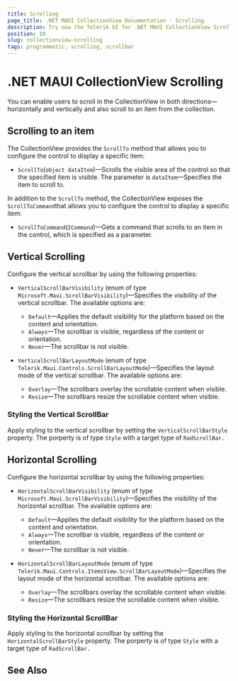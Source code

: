 ```yaml
---
title: Scrolling
page_title: .NET MAUI CollectionView Documentation - Scrolling
description: Try now the Telerik UI for .NET MAUI CollectionView Scrolling options like the Vertical Scrollbar and programmatic scrolling with the ScrollTo method.
position: 10
slug: collectionview-scrolling
tags: programmatic, scrolling, scrollbar
---
```


# .NET MAUI CollectionView Scrolling

You can enable users to scroll in the CollectionView in both directions&mdash;horizontally and vertically and also scroll to an item from the collection. 

## Scrolling to an item

The CollectionView provides the `ScrollTo` method that allows you to configure the control to display a specific item:

* `ScrollTo`(`object dataItem`)&mdash;Scrolls the visible area of the control so that the specified item is visible. The parameter is `dataItem`&mdash;Specifies the item to scroll to.

In addition to the `ScrollTo` method, the CollectionView exposes the `ScrollToCommand`that allows you to configure the control to display a specific item:

* `ScrollToCommand`(`ICommand`)&mdash;Gets a command that scrolls to an item in the control, which is specified as a parameter.

## Vertical Scrolling

Configure the vertical scrollbar by using the following properties:

* `VerticalScrollBarVisibility` (enum of type `Microsoft.Maui.ScrollBarVisibility`)&mdash;Specifies the visibility of the vertical scrollbar. The available options are: 
	* `Default`&mdash;Applies the default visibility for the platform based on the content and orientation.
	* `Always`&mdash;The scrollbar is visible, regardless of the content or orientation.
	* `Never`&mdash;The scrollbar is not visible.


* `VerticalScrollBarLayoutMode` (enum of type `Telerik.Maui.Controls.ScrollBarLayoutMode`)&mdash;Specifies the layout mode of the vertical scrollbar. The available options are: 
	* `Overlay`&mdash;The scrollbars overlay the scrollable content when visible.
	* `Resize`&mdash;The scrollbars resize the scrollable content when visible.

### Styling the Vertical ScrollBar

Apply styling to the vertical scrollbar by setting the `VerticalScrollBarStyle` property. The porperty is of type `Style` with a target type of `RadScrollBar.`

## Horizontal Scrolling

Configure the horizontal scrollbar by using the following properties:

* `HorizontalScrollBarVisibility` (enum of type `Microsoft.Maui.ScrollBarVisibility`)&mdash;Specifies the visibility of the horizontal scrollbar.
The available options are: 
	* `Default`&mdash;Applies the default visibility for the platform based on the content and orientation.
	* `Always`&mdash;The scrollbar is visible, regardless of the content or orientation.
	* `Never`&mdash;The scrollbar is not visible.

* `HorizontalScrollBarLayoutMode` (enum of type `Telerik.Maui.Controls.ItemsView.ScrollBarLayoutMode`)&mdash;Specifies the layout mode of the horizontal scrollbar. 
The available options are: 
	* `Overlay`&mdash;The scrollbars overlay the scrollable content when visible.
	* `Resize`&mdash;The scrollbars resize the scrollable content when visible.

### Styling the Horizontal ScrollBar

Apply styling to the horizontal scrollbar by setting the `HorizontalScrollBarStyle` property. The porperty is of type `Style` with a target type of `RadScrollBar.`

## See Also


